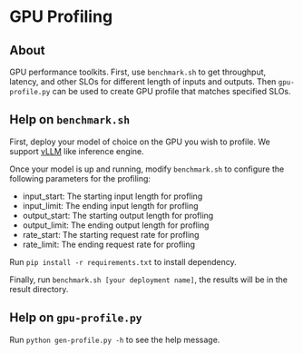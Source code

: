 # GPU Profiling

## About
GPU performance toolkits. First, use `benchmark.sh` to get throughput, latency, and other SLOs for different length of inputs and outputs. Then `gpu-profile.py` can be used to create GPU profile that matches specified SLOs.

## Help on `benchmark.sh`
First, deploy your model of choice on the GPU you wish to profile. We support [vLLM](https://github.com/vllm-project/vllm/tree/main) like inference engine.

Once your model is up and running, modify `benchmark.sh` to configure the following parameters for the profiling:
* input_start: The starting input length for profling
* input_limit: The ending input length for profling
* output_start: The starting output length for profling
* output_limit: The ending output length for profling
* rate_start: The starting request rate for profling
* rate_limit: The ending request rate for profling
  
Run `pip install -r requirements.txt` to install dependency.

Finally, run `benchmark.sh [your deployment name]`, the results will be in the result directory.

## Help on `gpu-profile.py`

Run `python gen-profile.py -h` to see the help message.